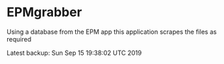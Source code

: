 # EPMgrabber
Using a database from the EPM app this application scrapes the files as required


Latest backup: Sun Sep 15 19:38:02 UTC 2019
